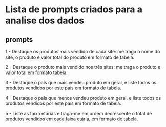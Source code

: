 # Lista de prompts criados para a analise dos dados

## prompts

1 - Destaque os produtos mais vendido de cada site: me traga o nome do site, o produto e valor total do produto em formato de tabela.

2 - Destaque o produto mais vendido nos três sites: me traga o produto e valor total em formato tabela.

3 - Destaque o país que mais vendeu produto em geral, e liste todos os produtos vendidos por este país em formato de tabela.

4 - Destaque o país que menos vendeu produto em geral, e liste todos os produtos vendidos por este país em formato de tabela.

5 - Liste as faixa etárias e traga-me em ordem decrescente o total de produtos vendidos em cada faixa etária, em formato de tabela.